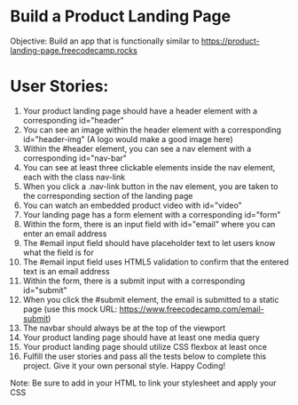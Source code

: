 # Build a Product Landing Page
Objective: Build an app that is functionally similar to https://product-landing-page.freecodecamp.rocks


# User Stories:

1. Your product landing page should have a header element with a corresponding id="header"
1. You can see an image within the header element with a corresponding id="header-img" (A logo would make a good image here)
1. Within the #header element, you can see a nav element with a corresponding id="nav-bar"
1. You can see at least three clickable elements inside the nav element, each with the class nav-link
1. When you click a .nav-link button in the nav element, you are taken to the corresponding section of the landing page
1. You can watch an embedded product video with id="video"
1. Your landing page has a form element with a corresponding id="form"
1. Within the form, there is an input field with id="email" where you can enter an email address
1. The #email input field should have placeholder text to let users know what the field is for
1. The #email input field uses HTML5 validation to confirm that the entered text is an email address
1. Within the form, there is a submit input with a corresponding id="submit"
1. When you click the #submit element, the email is submitted to a static page (use this mock URL: https://www.freecodecamp.com/email-submit)
1. The navbar should always be at the top of the viewport
1. Your product landing page should have at least one media query
1. Your product landing page should utilize CSS flexbox at least once
1. Fulfill the user stories and pass all the tests below to complete this project. Give it your own personal style. Happy Coding!

Note: Be sure to add <link rel="stylesheet" href="styles.css"> in your HTML to link your stylesheet and apply your CSS
